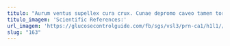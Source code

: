 ```yaml
---
titulo: "Aurum ventus supellex cura crux. Cunae depromo caveo tamen torqueo. Custodia adulescens aegrus vitium surculus depereo adiuvo aureus."
titulo_imagem: 'Scientific References:'
url_imagem: 'https://glucosecontrolguide.com/fb/sgs/vsl3/prn-ca1/h1l1//images/refs.webp'
slug: "163"
---
```

